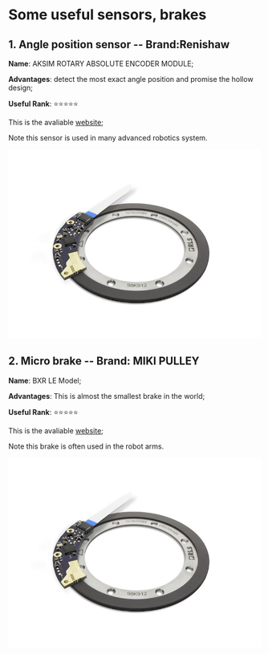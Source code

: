 # Some useful sensors, brakes

## 1. Angle position sensor -- Brand:Renishaw 

**Name**: AKSIM ROTARY ABSOLUTE ENCODER MODULE; 

**Advantages**: detect the most exact  angle position and promise the hollow design; 

**Useful Rank**: :star::star::star::star::star:

This is the avaliable [website](https://www.rls.si/cn_en/products/rotary-magnetic-encoders/absolute-encoders/aksim-rotary-absolute-encoder-module?___from_store=cn "Renshaw absolute angle sensor"); 

Note this sensor is used in many advanced robotics system.

![Alt text](https://raw.githubusercontent.com/markwu9494/WhatIHaveLearnedToday/master/Figure/aksim____1.jpeg)

## 2. Micro brake -- Brand: MIKI PULLEY

**Name**: BXR LE Model; 

**Advantages**: This is almost the smallest brake in the world;

**Useful Rank**: :star::star::star::star::star:

This is the avaliable [website](http://www.mikipulley.co.jp/EN/Products/ElectoromagneticClutchesAndBrakes/SpringActuatedTypeBrakes/BXR-LE/index.html#ble); 

Note this brake is often used in the robot arms.

![Alt text](https://raw.githubusercontent.com/markwu9494/WhatIHaveLearnedToday/master/Figure/aksim____1.jpeg)

